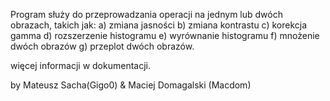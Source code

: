 Program służy do przeprowadzania operacji na jednym lub dwóch obrazach, takich jak:
a) zmiana jasności
b) zmiana kontrastu
c) korekcja gamma
d) rozszerzenie histogramu
e) wyrównanie histogramu
f) mnożenie dwóch obrazów
g) przeplot dwóch obrazów.

więcej informacji w dokumentacji.

by Mateusz Sacha(Gigo0) & Maciej Domagalski (Macdom)